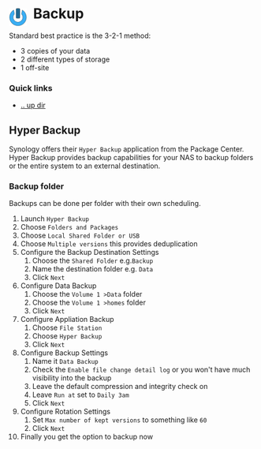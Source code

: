 # Backup <img style="margin: 6px 13px 0px 0px" align="left" src="../../../data/images/logo_36x36.png" />

Standard best practice is the 3-2-1 method:
* 3 copies of your data
* 2 different types of storage
* 1 off-site

### Quick links
* [.. up dir](..)

## Hyper Backup
Synology offers their `Hyper Backup` application from the Package Center. Hyper Backup provides 
backup capabilities for your NAS to backup folders or the entire system to an external destination.

### Backup folder
Backups can be done per folder with their own scheduling.

1. Launch `Hyper Backup`
2. Choose `Folders and Packages`
3. Choose `Local Shared Folder or USB`
4. Choose `Multiple versions` this provides deduplication
5. Configure the Backup Destination Settings
   1. Choose the `Shared Folder` e.g.`Backup`
   2. Name the destination folder e.g. `Data`
   3. Click `Next`
6. Configure Data Backup
   1. Choose the `Volume 1 >Data` folder
   2. Choose the `Volume 1 >homes` folder
   3. Click `Next`
7. Configure Appliation Backup
   1. Choose `File Station`
   2. Choose `Hyper Backup`
   3. Click `Next`
8. Configure Backup Settings
   1. Name it `Data Backup`
   2. Check the `Enable file change detail log` or you won't have much visibility into the backup
   3. Leave the default compression and integrity check on
   4. Leave `Run at` set to `Daily 3am`
   5. Click `Next`
9. Configure Rotation Settings
   1. Set `Max number of kept versions` to something like `60`
   2. Click `Next`
10. Finally you get the option to backup now
